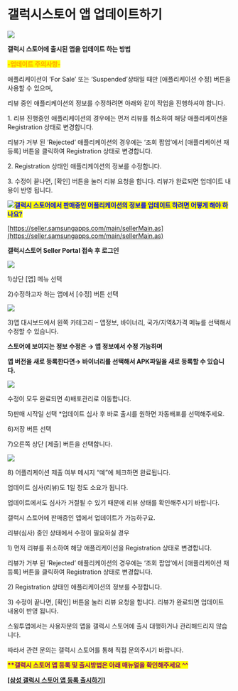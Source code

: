 # 갤럭시스토어 앱 업데이트하기

![](https://wp.swing2app.co.kr/wp-content/uploads/2021/07/%EA%B0%A4%EB%9F%AD%EC%8B%9C%EC%8A%A4%ED%86%A0%EC%96%B4-%EC%97%85%EB%8D%B0%EC%9D%B4%ED%8A%B8-%EC%A0%9C%EB%AA%A9.png)

**갤럭시 스토어에 출시된 앱을 업데이트 하는 방법**



<mark style="color:orange;">**-업데이트 주의사항-**</mark>

애플리케이션이 ‘For Sale’ 또는 ‘Suspended’상태일 때만 \[애플리케이션 수정] 버튼을 사용할 수 있으며,

리뷰 중인 애플리케이션의 정보를 수정하려면 아래와 같이 작업을 진행하셔야 합니다.

1\. 리뷰 진행중인 애플리케이션의 경우에는 먼저 리뷰를 취소하여 해당 애플리케이션을 Registration 상태로 변경합니다.

리뷰가 거부 된 ‘Rejected’ 애플리케이션의 경우에는 ‘조회 팝업’에서 \[애플리케이션 재등록] 버튼을 클릭하여 Registration 상태로 변경합니다.

2\. Registration 상태인 애플리케이션의 정보를 수정합니다.

3\. 수정이 끝나면, \[확인] 버튼을 눌러 리뷰 요청을 합니다. 리뷰가 완료되면 업데이트 내용이 반영 됩니다.



![](https://wp.swing2app.co.kr/wp-content/uploads/2020/04/%EB%8B%A8%EB%9D%BD1-1.png)<mark style="color:blue;">**갤럭시 스토어에서 판매중인 어플리케이션의 정보를 업데이트 하려면 어떻게 해야 하나요?**</mark>

[https://seller.samsungapps.com/main/sellerMain.as](https://seller.samsungapps.com/main/sellerMain.as)

**갤럭시스토어 Seller Portal 접속 후 로그인**

![](https://wp.swing2app.co.kr/wp-content/uploads/2021/07/%EA%B0%A4%EB%9F%AD%EC%8B%9C%EC%97%85%EB%8D%B0%EC%9D%B4%ED%8A%B81.png)

1\)상단 \[앱] 메뉴 선택

2\)수정하고자 하는 앱에서 \[수정] 버튼 선택

![](https://wp.swing2app.co.kr/wp-content/uploads/2021/07/%EA%B0%A4%EB%9F%AD%EC%8B%9C%EC%97%85%EB%8D%B0%EC%9D%B4%ED%8A%B82.png)

3\)앱 대시보드에서 왼쪽 카테고리 – 앱정보, 바이너리, 국가/지역&가격 메뉴를 선택해서 수정할 수 있습니다.

**스토어에 보여지는 정보 수정은 → 앱 정보에서 수정 가능하며**

**앱 버전을 새로 등록한다면→ 바이너리를 선택해서 APK파일을 새로 등록할 수 있습니다.**

![](https://wp.swing2app.co.kr/wp-content/uploads/2021/07/%EA%B0%A4%EB%9F%AD%EC%8B%9C%EC%97%85%EB%8D%B0%EC%9D%B4%ED%8A%B83.png)

수정이 모두 완료되면 4)배포관리로 이동합니다.

5\)판매 시작일 선택 \*업데이트 심사 후 바로 출시를 원하면 자동배포를 선택해주세요.

6\)저장 버튼 선택

7\)오른쪽 상단 \[제출] 버튼을 선택합니다.

![](https://wp.swing2app.co.kr/wp-content/uploads/2021/07/%EA%B0%A4%EB%9F%AD%EC%8B%9C%EC%97%85%EB%8D%B0%EC%9D%B4%ED%8A%B84.png)

8\) 어플리케이션 제출 여부 메시지 “예”에 체크하면 완료됩니다.

업데이트 심사(리뷰)도 1일 정도 소요가 됩니다.

업데이트에서도 심사가 거절될 수 있기 때문에 리뷰 상태를 확인해주시기 바랍니다.



갤럭시 스토어에 판매중인 앱에서 업데이트가 가능하구요.

리뷰(심사) 중인 상태에서 수정이 필요하실 경우

1\) 먼저 리뷰를 취소하여 해당 애플리케이션을 Registration 상태로 변경합니다.

리뷰가 거부 된 ‘Rejected’ 애플리케이션의 경우에는 ‘조회 팝업’에서 \[애플리케이션 재등록] 버튼을 클릭하여 Registration 상태로 변경합니다.

2\) Registration 상태인 애플리케이션의 정보를 수정합니다.

3\) 수정이 끝나면, \[확인] 버튼을 눌러 리뷰 요청을 합니다. 리뷰가 완료되면 업데이트 내용이 반영 됩니다.

스윙투앱에서는 사용자분의 앱을 갤럭시 스토어에 출시 대행하거나 관리해드리지 않습니다.

따라서 관련 문의는 갤럭시 스토어를 통해 직접 문의주시기 바랍니다.

<mark style="color:purple;">**\*\*갤럭시 스토어 앱 등록 및 출시방법은 아래  매뉴얼을 확인해주세요 ^^**</mark>

[**\[삼성 갤럭시 스토어 앱 등록 출시하기\]**](galaxystore.md)
